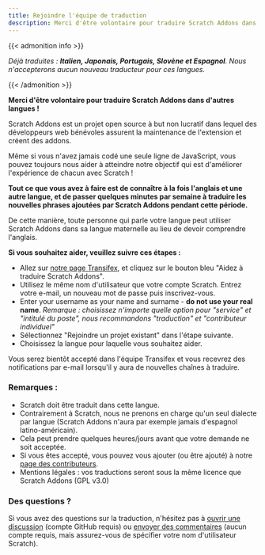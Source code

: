 ```yaml
---
title: Rejoindre l'équipe de traduction
description: Merci d'être volontaire pour traduire Scratch Addons dans d'autres langues ! Scratch Addons est un projet open source à but non lucratif où des développeurs web bénévoles assurent la maintenance de l'extension et créent ses addons.
---
```


{{< admonition info >}}

_Déjà traduites : **Italien, Japonais, Portugais, Slovène et Espagnol**. Nous n'accepterons aucun nouveau traducteur pour ces langues._

{{< /admonition >}}

**Merci d'être volontaire pour traduire Scratch Addons dans d'autres langues !**

Scratch Addons est un projet open source à but non lucratif dans lequel des développeurs web bénévoles assurent la maintenance de l'extension et créent des addons.

Même si vous n'avez jamais codé une seule ligne de JavaScript, vous pouvez toujours nous aider à atteindre notre objectif qui est d'améliorer l'expérience de chacun avec Scratch !

**Tout ce que vous avez à faire est de connaître à la fois l'anglais et une autre langue, et de passer quelques minutes par semaine à traduire les nouvelles phrases ajoutées par Scratch Addons pendant cette période.**

De cette manière, toute personne qui parle votre langue peut utiliser Scratch Addons dans sa langue maternelle au lieu de devoir comprendre l'anglais.

**Si vous souhaitez aider, veuillez suivre ces étapes :**

- Allez sur [notre page Transifex](https://www.transifex.com/scratch-addons/scratch-addons-extension/), et cliquez sur le bouton bleu "Aidez à traduire Scratch Addons".
- Utilisez le même nom d'utilisateur que votre compte Scratch. Entrez votre e-mail, un nouveau mot de passe puis inscrivez-vous.
- Enter your username as your name and surname - **do not use your real name**.
_Remarque : choisissez n'importe quelle option pour "service" et "intitulé du poste", nous recommandons "traduction" et "contributeur individuel"_
- Sélectionnez "Rejoindre un projet existant" dans l'étape suivante.
- Choisissez la langue pour laquelle vous souhaitez aider.

Vous serez bientôt accepté dans l'équipe Transifex et vous recevrez des notifications par e-mail lorsqu'il y aura de nouvelles chaînes à traduire.

### Remarques :

- Scratch doit être traduit dans cette langue.
- Contrairement à Scratch, nous ne prenons en charge qu'un seul dialecte par langue (Scratch Addons n'aura par exemple jamais d'espagnol latino-américain).
- Cela peut prendre quelques heures/jours avant que votre demande ne soit acceptée.
- Si vous êtes accepté, vous pouvez vous ajouter (ou être ajouté) à notre [page des contributeurs](https://scratchaddons.com/contributors).
- Mentions légales : vos traductions seront sous la même licence que Scratch Addons (GPL v3.0)

### Des questions ?

Si vous avez des questions sur la traduction, n'hésitez pas à [ouvrir une discussion](https://github.com/ScratchAddons/ScratchAddons/discussions) (compte GitHub requis) ou [envoyer des commentaires](https://scratchaddons.com/feedback) (aucun compte requis, mais assurez-vous de spécifier votre nom d'utilisateur Scratch).
